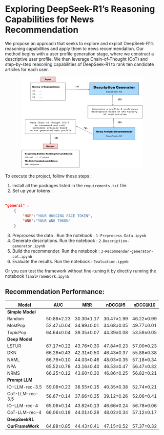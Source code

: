 # Exploring DeepSeek-R1’s Reasoning Capabilities for News Recommendation

We propose an approach that seeks to explore and exploit DeepSeek-R1’s reasoning capabilities and apply them to news recommendation. Our method begins with a user profile generation stage, where we construct a descriptive user profile. We then leverage Chain-of-Thought (CoT) and step-by-step reasoning capabilities of DeepSeek-R1 to rank ten candidate articles for each user.

<p align="center">  
    <img src="Pictures/FrameWorkPIC.jpg" alt="DeepSeek-R1-Based Proposed Method" width="400" height="300"/>
</p>
To execute the project, follow these steps :

1. Install all the packages listed in the `requirements.txt` file.
2. Set up your tokens :

```json

"general" :
    {
        "HGF":"YOUR HUGGING FACE TOKEN",
        "WNB":"YOUR WNB TOKEN"
    }

```
3. Preprocess the data . Run the notebook  : `1-Preprocess-Data.ipynb`
4. Generate descriptions. Run the notebook : `2-Description-generator.ipynb`
5. Build the recommender. Run the notebook  : `3-Recommender-generator-cot.ipynb`
6. Evaluate the results. Run the notebook : `Evaluation.ipynb`

Or you can test the framework without fine-tuning it by directly running the notebook `finalFrameWork.ipynb`

## Recommendation Performance:

| Model     | AUC          | MRR          | nDCG@5       | nDCG@10      |
|-----------|--------------|--------------|--------------|--------------|
| **Simple Model** |||||
| Random    | 50.89±2.23   | 30.30±1.17   | 30.47±1.99   | 46.22±0.99   |
| MostPop   | 52.47±0.04   | 34.99±0.01   | 34.68±0.05   | 49.77±0.01   |
| TopicPop  | 64.64±0.04   | 39.35±0.07   | 44.39±0.08   | 53.59±0.05   |
| **Deep Model** |||||
| LSTUR     | 67.17±0.22   | 43.76±0.30   | 47.84±0.23   | 57.00±0.23   |
| DKN       | 66.28±0.43   | 42.31±0.50   | 46.43±0.37   | 55.88±0.38   |
| NAML      | 66.79±0.10   | 44.03±0.46   | 48.03±0.35   | 57.18±0.34   |
| NPA       | 65.52±0.78   | 43.16±0.40   | 46.53±0.47   | 56.47±0.32   |
| NRMS      | 66.25±0.12   | 43.60±0.30   | 46.86±0.25   | 56.82±0.21   |
| **Prompt LLM**  ||||| 
| IO-LLM-rec-3.5    | 59.08±0.23     | 38.55±0.15     | 40.35±0.38     | 52.74±0.21     |
| CoT-LLM-rec-3.5   | 58.67±0.14     | 37.66±0.35     | 39.12±0.26     | 52.06±0.41     |
| IO-LLM-rec-4      | 65.06±0.14     | 43.62±0.13     | 46.66±0.24     | 56.78±0.06     |
| CoT-LLM-rec-4     | 66.06±0.18     | 44.01±0.29     | 48.02±0.34     | 57.12±0.17     |
| **DeepSeekR1** |||||
| **OurFrameWork** | 64.88±0.85 | 44.43±0.41   | 47.15±0.52   | 57.37±0.32   |
